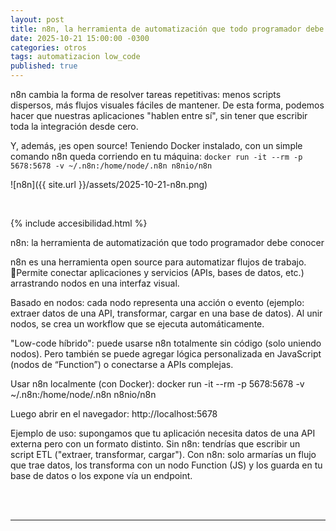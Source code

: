 ```yaml
---
layout: post
title: n8n, la herramienta de automatización que todo programador debe conocer
date: 2025-10-21 15:00:00 -0300
categories: otros
tags: automatizacion low_code
published: true
---
```


n8n cambia la forma de resolver tareas repetitivas: menos scripts dispersos, más flujos visuales fáciles de mantener. De esta forma, podemos hacer que nuestras aplicaciones "hablen entre sí", sin tener que escribir toda la integración desde cero.

Y, además, ¡es open source! Teniendo Docker instalado, con un simple comando n8n queda corriendo en tu máquina: `docker run -it --rm -p 5678:5678 -v ~/.n8n:/home/node/.n8n n8nio/n8n`

![n8n]({{ site.url }}/assets/2025-10-21-n8n.png)


&nbsp;

{% include accesibilidad.html %}

n8n: la herramienta de automatización que todo programador debe conocer

n8n es una herramienta open source para automatizar flujos de trabajo. Permite conectar aplicaciones y servicios (APIs, bases de datos, etc.) arrastrando nodos en una interfaz visual.

Basado en nodos: cada nodo representa una acción o evento (ejemplo: extraer datos de una API, transformar, cargar en una base de datos). Al unir nodos, se crea un workflow que se ejecuta automáticamente.

"Low-code híbrido": puede usarse n8n totalmente sin código (solo uniendo nodos). Pero también se puede agregar lógica personalizada en JavaScript (nodos de “Function”) o conectarse a APIs complejas.

Usar n8n localmente (con Docker): docker run -it --rm -p 5678:5678 -v ~/.n8n:/home/node/.n8n n8nio/n8n

Luego abrir en el navegador: http://localhost:5678

Ejemplo de uso: supongamos que tu aplicación necesita datos de una API externa pero con un formato distinto. Sin n8n: tendrías que escribir un script ETL ("extraer, transformar, cargar"). Con n8n: solo armarías un flujo que trae datos, los transforma con un nodo Function (JS) y los guarda en tu base de datos o los expone vía un endpoint.

</div></details>
<br />&nbsp;
<hr />
